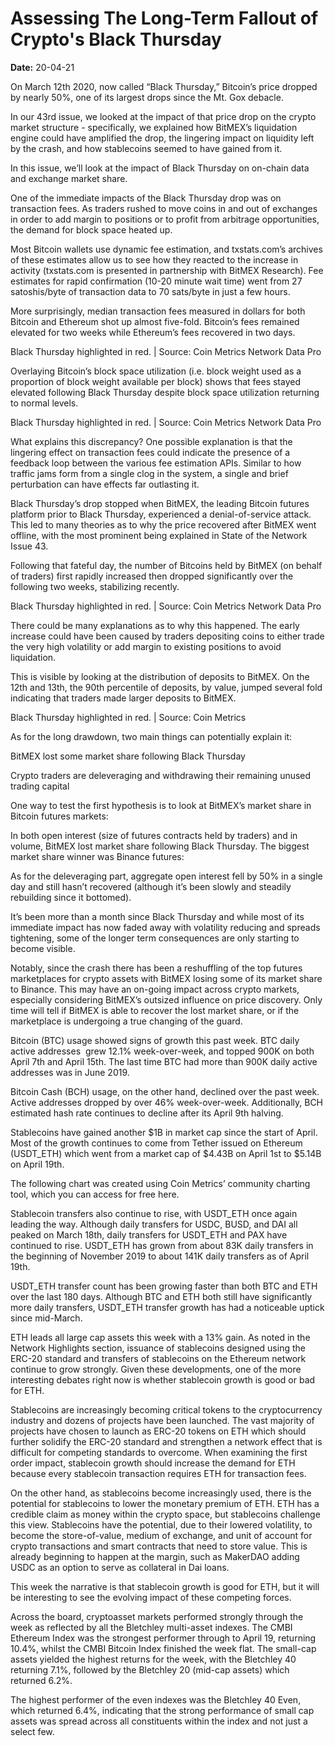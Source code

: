 # Assessing The Long-Term Fallout of Crypto's Black Thursday

**Date:** 20-04-21

On March 12th 2020, now called “Black Thursday,” Bitcoin’s price dropped by nearly 50%, one of its largest drops since the Mt. Gox debacle.

In our 43rd issue, we looked at the impact of that price drop on the crypto market structure - specifically, we explained how BitMEX’s liquidation engine could have amplified the drop, the lingering impact on liquidity left by the crash, and how stablecoins seemed to have gained from it.

In this issue, we’ll look at the impact of Black Thursday on on-chain data and exchange market share.

One of the immediate impacts of the Black Thursday drop was on transaction fees. As traders rushed to move coins in and out of exchanges in order to add margin to positions or to profit from arbitrage opportunities, the demand for block space heated up.

Most Bitcoin wallets use dynamic fee estimation, and txstats.com’s archives of these estimates allow us to see how they reacted to the increase in activity (txstats.com is presented in partnership with BitMEX Research). Fee estimates for rapid confirmation (10-20 minute wait time) went from 27 satoshis/byte of transaction data to 70 sats/byte in just a few hours.

More surprisingly, median transaction fees measured in dollars for both Bitcoin and Ethereum shot up almost five-fold. Bitcoin’s fees remained elevated for two weeks while Ethereum’s fees recovered in two days.

Black Thursday highlighted in red. | Source: Coin Metrics Network Data Pro

Overlaying Bitcoin’s block space utilization (i.e. block weight used as a proportion of block weight available per block) shows that fees stayed elevated following Black Thursday despite block space utilization returning to normal levels.

Black Thursday highlighted in red. | Source: Coin Metrics Network Data Pro

What explains this discrepancy? One possible explanation is that the lingering effect on transaction fees could indicate the presence of a feedback loop between the various fee estimation APIs. Similar to how traffic jams form from a single clog in the system, a single and brief perturbation can have effects far outlasting it.

Black Thursday’s drop stopped when BitMEX, the leading Bitcoin futures platform prior to Black Thursday, experienced a denial-of-service attack. This led to many theories as to why the price recovered after BitMEX went offline, with the most prominent being explained in State of the Network Issue 43.

Following that fateful day, the number of Bitcoins held by BitMEX (on behalf of traders) first rapidly increased then dropped significantly over the following two weeks, stabilizing recently.

Black Thursday highlighted in red. | Source: Coin Metrics Network Data Pro

There could be many explanations as to why this happened. The early increase could have been caused by traders depositing coins to either trade the very high volatility or add margin to existing positions to avoid liquidation.

This is visible by looking at the distribution of deposits to BitMEX. On the 12th and 13th, the 90th percentile of deposits, by value, jumped several fold indicating that traders made larger deposits to BitMEX.

Black Thursday highlighted in red. | Source: Coin Metrics

As for the long drawdown, two main things can potentially explain it:

BitMEX lost some market share following Black Thursday

Crypto traders are deleveraging and withdrawing their remaining unused trading capital

One way to test the first hypothesis is to look at BitMEX’s market share in Bitcoin futures markets:

In both open interest (size of futures contracts held by traders) and in volume, BitMEX lost market share following Black Thursday. The biggest market share winner was Binance futures:

As for the deleveraging part, aggregate open interest fell by 50% in a single day and still hasn’t recovered (although it’s been slowly and steadily rebuilding since it bottomed).

It’s been more than a month since Black Thursday and while most of its immediate impact has now faded away with volatility reducing and spreads tightening, some of the longer term consequences are only starting to become visible.

Notably, since the crash there has been a reshuffling of the top futures marketplaces for crypto assets with BitMEX losing some of its market share to Binance. This may have an on-going impact across crypto markets, especially considering BitMEX’s outsized influence on price discovery. Only time will tell if BitMEX is able to recover the lost market share, or if the marketplace is undergoing a true changing of the guard.

Bitcoin (BTC) usage showed signs of growth this past week. BTC daily active addresses  grew 12.1% week-over-week, and topped 900K on both April 7th and April 15th. The last time BTC had more than 900K daily active addresses was in June 2019.

Bitcoin Cash (BCH) usage, on the other hand, declined over the past week. Active addresses dropped by over 46% week-over-week. Additionally, BCH estimated hash rate continues to decline after its April 9th halving.

Stablecoins have gained another $1B in market cap since the start of April. Most of the growth continues to come from Tether issued on Ethereum (USDT_ETH) which went from a market cap of $4.43B on April 1st to $5.14B on April 19th.

The following chart was created using Coin Metrics’ community charting tool, which you can access for free here.

Stablecoin transfers also continue to rise, with USDT_ETH once again leading the way. Although daily transfers for USDC, BUSD, and DAI all peaked on March 18th, daily transfers for USDT_ETH and PAX have continued to rise. USDT_ETH has grown from about 83K daily transfers in the beginning of November 2019 to about 141K daily transfers as of April 19th.

USDT_ETH transfer count has been growing faster than both BTC and ETH over the last 180 days. Although BTC and ETH both still have significantly more daily transfers, USDT_ETH transfer growth has had a noticeable uptick since mid-March.

ETH leads all large cap assets this week with a 13% gain. As noted in the Network Highlights section, issuance of stablecoins designed using the ERC-20 standard and transfers of stablecoins on the Ethereum network continue to grow strongly. Given these developments, one of the more interesting debates right now is whether stablecoin growth is good or bad for ETH.

Stablecoins are increasingly becoming critical tokens to the cryptocurrency industry and dozens of projects have been launched. The vast majority of projects have chosen to launch as ERC-20 tokens on ETH which should further solidify the ERC-20 standard and strengthen a network effect that is difficult for competing standards to overcome. When examining the first order impact, stablecoin growth should increase the demand for ETH because every stablecoin transaction requires ETH for transaction fees.

On the other hand, as stablecoins become increasingly used, there is the potential for stablecoins to lower the monetary premium of ETH. ETH has a credible claim as money within the crypto space, but stablecoins challenge this view. Stablecoins have the potential, due to their lowered volatility, to become the store-of-value, medium of exchange, and unit of account for crypto transactions and smart contracts that need to store value. This is already beginning to happen at the margin, such as MakerDAO adding USDC as an option to serve as collateral in Dai loans.

This week the narrative is that stablecoin growth is good for ETH, but it will be interesting to see the evolving impact of these competing forces.

Across the board, cryptoasset markets performed strongly through the week as reflected by all the Bletchley multi-asset indexes. The CMBI Ethereum Index was the strongest performer through to April 19, returning 10.4%, whilst the CMBI Bitcoin Index finished the week flat. The small-cap assets yielded the highest returns for the week, with the Bletchley 40 returning 7.1%, followed by the Bletchley 20 (mid-cap assets) which returned 6.2%.

The highest performer of the even indexes was the Bletchley 40 Even, which returned 6.4%, indicating that the strong performance of small cap assets was spread across all constituents within the index and not just a select few.